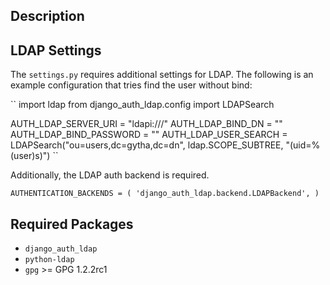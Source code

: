 ## Description

## LDAP Settings
The ``settings.py`` requires additional settings for LDAP. The following is an example configuration that tries find the user without bind:

``
import ldap
from django_auth_ldap.config import LDAPSearch

AUTH_LDAP_SERVER_URI = "ldapi:///"
AUTH_LDAP_BIND_DN = ""
AUTH_LDAP_BIND_PASSWORD = ""
AUTH_LDAP_USER_SEARCH = LDAPSearch("ou=users,dc=gytha,dc=dn", ldap.SCOPE_SUBTREE, "(uid=%(user)s)")
``

Additionally, the LDAP auth backend is required.

``
AUTHENTICATION_BACKENDS = (
    'django_auth_ldap.backend.LDAPBackend',
)
``

## Required Packages

* ``django_auth_ldap``
* ``python-ldap``
* ``gpg`` >= GPG 1.2.2rc1
